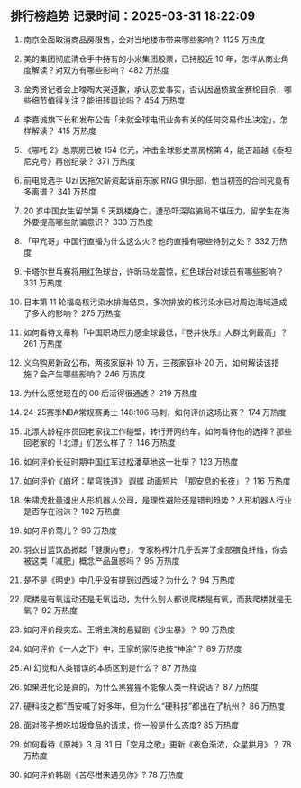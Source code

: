 
## 排行榜趋势 记录时间：2025-03-31 18:22:09
  
  1. 南京全面取消商品房限售，会对当地楼市带来哪些影响？ 1125 万热度
    
  2. 美的集团彻底清仓手中持有的小米集团股票，已持股近 10 年，怎样从商业角度解读？对双方有哪些影响？ 482 万热度
    
  3. 金秀贤记者会上嚎啕大哭道歉，承认恋爱事实，否认因逼债致金赛纶自杀，哪些细节值得关注？能扭转舆论吗？ 454 万热度
    
  4. 李嘉诚旗下长和发布公告「未就全球电讯业务有关的任何交易作出决定」，怎样解读？ 415 万热度
    
  5. 《哪吒 2》总票房已破 154 亿元，冲击全球影史票房榜第 4，能否超越《泰坦尼克号》再创纪录？ 371 万热度
    
  6. 前电竞选手 Uzi 因拖欠薪资起诉前东家 RNG 俱乐部，他当初签的合同究竟有多离谱？ 341 万热度
    
  7. 20 岁中国女生留学第 9 天跳楼身亡，遭恐吓深陷骗局不堪压力，留学生在海外要提高哪些防骗意识？ 333 万热度
    
  8. 「甲亢哥」中国行直播为什么这么火？他的直播有哪些特别之处？ 332 万热度
    
  9. 卡塔尔世乓赛将用红色球台，许昕马龙震惊，红色球台对球员有哪些影响？ 331 万热度
    
  10. 日本第 11 轮福岛核污染水排海结束，多次排放的核污染水已对周边海域造成了多大的影响？ 275 万热度
    
  11. 如何看待文章称「中国职场压力感全球最低，『卷并快乐』人群比例最高」？ 261 万热度
    
  12. 义乌购房新政公布，两孩家庭补 10 万，三孩家庭补 20 万，如何解读该措施？会产生哪些影响？ 246 万热度
    
  13. 为什么感觉现在的 00 后活得很通透？ 219 万热度
    
  14. 24-25赛季NBA常规赛勇士 148:106 马刺，如何评价这场比赛？ 174 万热度
    
  15. 北漂大龄程序员回老家找工作碰壁，转行开网约车，如何看待他的选择？那些回老家的「北漂」们怎么样了？ 146 万热度
    
  16. 如何评价长征时期中国红军过松潘草地这一壮举？ 123 万热度
    
  17. 如何评价《崩坏：星穹铁道》 遐蝶 动画短片 「那安息的长夜」？ 116 万热度
    
  18. 朱啸虎批量退出人形机器人公司，是理性避险还是错判趋势？人形机器人行业是否存在泡沫？ 102 万热度
    
  19. 如何评价莺儿？ 96 万热度
    
  20. 羽衣甘蓝饮品掀起「健康内卷」，专家称榨汁几乎丢弃了全部膳食纤维，你会被这类「减肥」概念产品蛊惑吗？ 95 万热度
    
  21. 是不是《明史》中几乎没有提到过西域？为什么？ 94 万热度
    
  22. 爬楼是有氧运动还是无氧运动，为什么别人都说爬楼是有氧，而我爬楼就是无氧？ 92 万热度
    
  23. 如何评价段奕宏、王锵主演的悬疑剧《沙尘暴》？ 90 万热度
    
  24. 如何评价《一人之下》中，王家的家传绝技“神涂”？ 89 万热度
    
  25. AI 幻觉和人类错误的本质区别是什么？ 87 万热度
    
  26. 如果进化论是真的，为什么黑猩猩不能像人类一样说话？ 87 万热度
    
  27. 硬科技之都”西安喊了好多年，但为什么“硬科技”都出在了杭州？ 86 万热度
    
  28. 面对孩子想吃垃圾食品的请求，你一般是什么态度? 85 万热度
    
  29. 如何看待《原神》3 月 31 日「空月之歌」更新《夜色渐浓，众星拱月》？ 78 万热度
    
  30. 如何评价韩剧《苦尽柑来遇见你》? 78 万热度
    